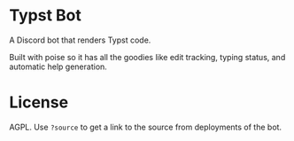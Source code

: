 # Typst Bot

A Discord bot that renders Typst code.

Built with poise so it has all the goodies like edit tracking, typing status, and automatic help generation.

# License

AGPL. Use `?source` to get a link to the source from deployments of the bot.
